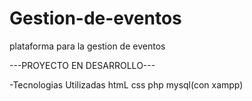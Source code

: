 # Gestion-de-eventos
plataforma para la gestion de eventos

---PROYECTO EN DESARROLLO---

-Tecnologias Utilizadas
htmL
css
php
mysql(con xampp)
